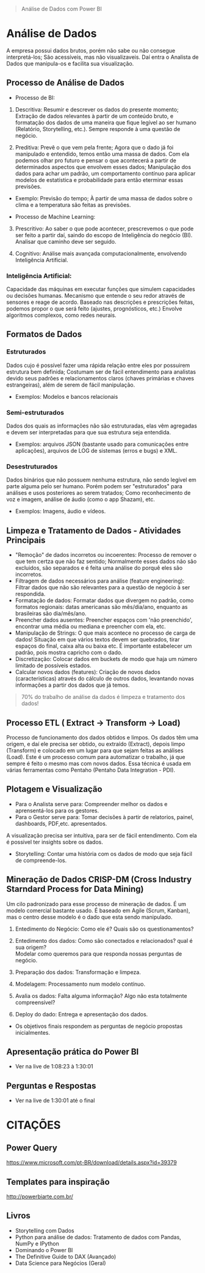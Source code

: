 > Análise de Dados com Power BI

# Análise de Dados

A empresa possui dados brutos, porém não sabe ou não consegue interpretá-los; São acessíveis, 
mas não visualizaveis. Daí entra o Analista de Dados que manipula-os e facilita sua visualização. 

## Processo de Análise de Dados

* Processo de BI: 

1. Descritiva: Resumir e descrever os dados do presente momento; 
Extração de dados relevantes à partir de um conteúdo bruto, e formatação dos dados de uma 
maneira que fique legível ao ser humano (Relatório, Storytelling, etc.). 
Sempre responde à uma questão de negócio. 

2. Preditiva: Prevê o que vem pela frente; 
Agora que o dado já foi manipulado e entendido, temos então uma massa de dados.
Com ela podemos olhar pro futuro e pensar o que acontecerá a partir de  determinados aspectos 
que envolvem esses dados; Manipulação dos dados para achar um padrão, um comportamento contínuo 
para aplicar modelos de estatística e probabilidade para então eterminar essas previsões. 
- Exemplo: Previsão do tempo; À partir de uma massa de dados sobre
o clima e a temperatura são feitas as previsões.

* Processo de Machine Learning:

3. Prescritivo: Ao saber o que pode acontecer, prescrevemos o que pode
ser feito a partir daí, saindo do escopo de Inteligência do negócio (BI). 
Analisar que caminho deve ser seguido.

4. Cognitivo: Análise mais avançada computacionalmente, envolvendo Inteligência Artificial.

### Inteligência Artificial: 
Capacidade das máquinas em executar funções que simulem capacidades ou decisões humanas.
Mecanismo que entende o seu redor através de sensores e reage de acordo.
Baseado nas descrições e prescrições feitas, podemos propor o que será feito (ajustes, prognósticos, etc.)
Envolve algoritmos complexos, como redes neurais.

## Formatos de Dados

### Estruturados 
Dados cujo é possível fazer uma rápida relação entre eles por possuirem estrutura bem definida; 
Costumam ser de fácil entendimento para analistas devido seus padrões e relacionamentos 
claros (chaves primárias e chaves estrangeiras), além de serem de fácil manipulação.
- Exemplos: Modelos e bancos relacionais 

### Semi-estruturados
Dados dos quais as informações não são estruturadas, elas vêm agregadas e devem 
ser interpretadas para que sua estrutura seja entendida. 

- Exemplos: arquivos JSON (bastante usado para comunicações
entre aplicações), arquivos de LOG de sistemas (erros e bugs)
e XML.  

### Desestruturados
Dados binários que não possuem nenhuma estrutura, não sendo legível 
em parte alguma pelo ser humano. Porém podem ser "estruturados" 
para análises e usos posteriores ao serem tratados; Como reconhecimento 
de voz e imagem, análise de áudio (como o app Shazam), etc. 
- Exemplos: Imagens, áudio e vídeos.

## Limpeza e Tratamento de Dados - Atividades Principais
- "Remoção" de dados incorretos ou incoerentes: Processo de remover
o que tem certza que não faz sentido; Normalmente esses dados não são excluidos, são
separados e é feita uma análise do porquê eles são incorretos.
- Filtragem de dados necessários para análise (feature engineering): Filtrar dados 
que não são relevantes para a questão de negócio à ser respondida. 
- Formatação de dados: Formatar dados que divergem no padrão, como formatos regionais: datas
americanas são mês/dia/ano, enquanto as brasileiras são dia/mês/ano.
- Preencher dados ausentes: Preencher espaços com 'não preenchido', encontrar
uma média ou mediana e preencher com ela, etc.
- Manipulação de Strings: O que mais acontece no processo de carga de dados! 
Situação em que vários textos devem ser quebrados, tirar espaços do final, caixa alta ou baixa etc. 
É importante estabelecer um padrão, pois mostra capricho com o dado. 
- Discretização: Colocar dados em buckets de modo que haja um número limitado de possíveis estados. 
- Calcular novos dados (features): Criação de novos dados (caracteristicas) através do cálculo de outros dados, 
levantando novas informações a partir dos dados que já temos.

> 70% do trabalho de análise da dados é limpeza e tratamento dos dados!

## Processo ETL ( Extract -> Transform -> Load)
Processo de funcionamento dos dados obtidos e limpos.
Os dados têm uma origem, e daí ele precisa ser obtido, ou extraído (Extract), depois limpo (Transform) 
e colocado em um lugar para que sejam feitas as análises (Load). Este é um processo comum para automatizar
o trabalho, já que sempre é feito o mesmo mas com novos dados. Essa técnica é usada em várias 
ferramentas como Pentaho (Pentaho Data Integration - PDI).

## Plotagem e Visualização
- Para o Analista serve para: Compreender melhor os dados e aprensentá-los para os gestores.
- Para o Gestor serve para: Tomar decisões à partir de relatorios, painel, dashboards,
 PDF,etc. apresentados. 

A visualização precisa ser intuitiva, para ser de fácil entendimento. Com ela é possivel ter insights sobre os dados.

- Storytelling: Contar uma história com os dados de modo que seja fácil de compreende-los. 

## Mineração de Dados CRISP-DM (Cross Industry Starndard Process for Data Mining)
Um cilo padronizado para esse processo de mineração de dados. É um modelo comercial bastante usado.
É baseado em Agile (Scrum, Kanban), mas o centro desse modelo é o dado que esta sendo manipulado.

1. Entedimento do Negócio: Como ele é? Quais são os questionamentos?

2. Entedimento dos dados: Como são conectados e relacionados? qual é sua origem?  
Modelar como queremos para que responda nossas perguntas de negócio.

3. Preparação dos dados: Transformação e limpeza.

4. Modelagem: Processamento num modelo contínuo.

5. Avalia os dados: Falta alguma informação? Algo não esta totalmente compreensível?

6. Deploy do dado: Entrega e apresentação dos dados. 


* Os objetivos finais respondem as perguntas de negócio 
propostas inicialmentes. 

## Apresentação prática do Power BI 
- Ver na live de 1:08:23 à 1:30:01

## Perguntas e Respostas 
- Ver na live de 1:30:01 até o final

# CITAÇÕES 

## Power Query 
https://www.microsoft.com/pt-BR/download/details.aspx?id=39379

## Templates para inspiração 
http://powerbiarte.com.br/

## Livros 
- Storytelling com Dados
- Python para análise de dados: Tratamento de dados com Pandas, NumPy e IPython
- Dominando o Power BI 
- The Definitive Guide to DAX (Avançado)
- ​Data Science para Negócios (Geral)